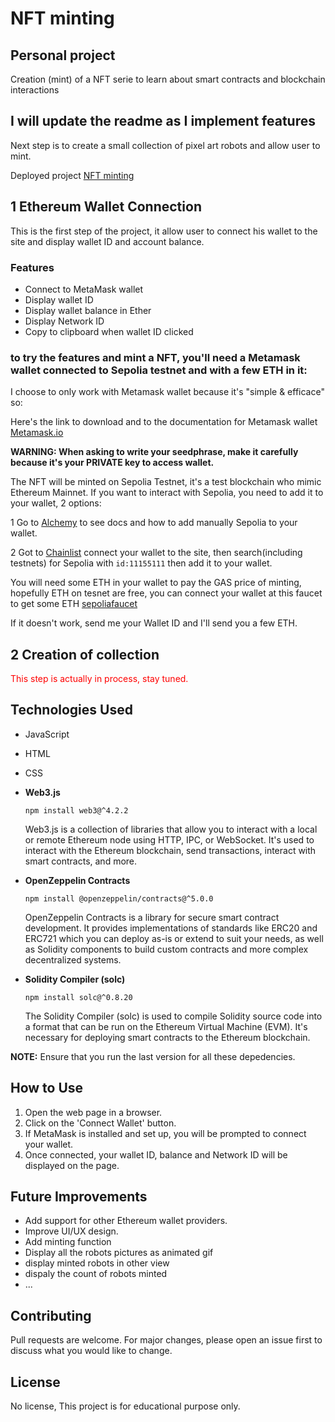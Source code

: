 # NFT minting 

## Personal project 

Creation (mint) of a NFT serie to learn about smart contracts and blockchain interactions

## I will update the readme as I implement features

Next step is to create a small collection of pixel art robots and allow user to mint.

Deployed project [NFT minting](https://tomboszko.github.io/NFT-minting/)

## 1 Ethereum Wallet Connection

This is the first step of the project, it allow user to connect his wallet to the site and display wallet ID and account balance.

### Features

- Connect to MetaMask wallet
- Display wallet ID
- Display wallet balance in Ether
- Display Network ID
- Copy to clipboard when wallet ID clicked


### to try the features and mint a NFT, you'll need a Metamask wallet connected to Sepolia testnet and with a few ETH in it:

I choose to only work with Metamask wallet because it's "simple & efficace" so:

Here's the link to download and to the documentation for Metamask wallet [Metamask.io](https://metamask.io/)

**WARNING: When asking to write your seedphrase, make it carefully because it's your PRIVATE  key to access wallet.**

The NFT will be minted on Sepolia Testnet, it's a test blockchain who mimic Ethereum Mainnet.
If you want to interact with Sepolia, you need to add it to your wallet, 2 options:

1 Go to [Alchemy](https://www.alchemy.com/overviews/sepolia-testnet) to see docs and how to add manually Sepolia to your wallet.

2 Got to [Chainlist](https://chainlist.org/?search=Sepolia&testnets=true) connect your wallet to the site, then search(including testnets) for Sepolia  with `id:11155111` then add it to your wallet.

You will need some ETH in your wallet to pay the GAS price of minting, hopefully ETH on tesnet are free, you can connect your wallet at this faucet to get some ETH [sepoliafaucet](https://sepoliafaucet.com/)

If it doesn't work, send me your Wallet ID and I'll send you a few ETH.



## 2 Creation of collection

<span style="color:red">This step is actually in process, stay tuned.</span>

## Technologies Used

- JavaScript
- HTML
- CSS
  
- **Web3.js**
  
  `npm install web3@^4.2.2`

    Web3.js is a collection of libraries that allow you to interact with a local or remote Ethereum node using HTTP, IPC, or WebSocket. It's used to interact with the Ethereum blockchain, send transactions, interact with smart contracts, and more.
  
- **OpenZeppelin Contracts**
  
  `npm install @openzeppelin/contracts@^5.0.0`
  
    OpenZeppelin Contracts is a library for secure smart contract development. It provides implementations of standards like ERC20 and ERC721 which you can deploy as-is or extend to suit your         needs, as well as Solidity components to build custom contracts and more complex decentralized systems.
  
- **Solidity Compiler (solc)**
  
  `npm install solc@^0.8.20`

    The Solidity Compiler (solc) is used to compile Solidity source code into a format that can be run on the Ethereum Virtual Machine (EVM). It's necessary for deploying smart contracts to the       Ethereum blockchain.

**NOTE:** Ensure that you run the last version for all these depedencies.

## How to Use

1. Open the web page in a browser.
2. Click on the 'Connect Wallet' button.
3. If MetaMask is installed and set up, you will be prompted to connect your wallet.
4. Once connected, your wallet ID, balance and Network ID will be displayed on the page.

## Future Improvements

- Add support for other Ethereum wallet providers.
- Improve UI/UX design.
- Add minting function
- Display all the robots pictures as animated gif
- display minted robots in other view
- dispaly the count of robots minted
- ...

## Contributing

Pull requests are welcome. For major changes, please open an issue first to discuss what you would like to change.

## License

No license, This project is for educational purpose only.





